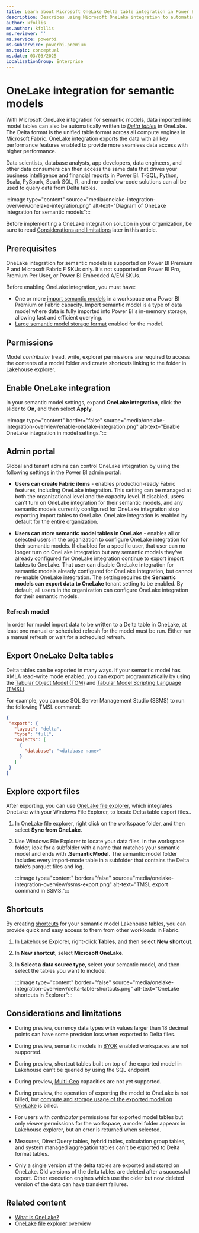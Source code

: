 ```yaml
---
title: Learn about Microsoft OneLake Delta table integration in Power BI and Microsoft Fabric
description: Describes using Microsoft OneLake integration to automatically write import data into Delta tables.
author: kfollis
ms.author: kfollis
ms.reviewer: ''
ms.service: powerbi
ms.subservice: powerbi-premium
ms.topic: conceptual
ms.date: 03/03/2025
LocalizationGroup: Enterprise
---
```

# OneLake integration for semantic models

With Microsoft OneLake integration for semantic models, data imported into model tables can also be automatically written to [*Delta tables*](/azure/databricks/introduction/delta-comparison) in OneLake. The Delta format is the unified table format across all compute engines in Microsoft Fabric. OneLake integration exports the data with all key performance features enabled to provide more seamless data access with higher performance.

Data scientists, database analysts, app developers, data engineers, and other data consumers can then access the same data that drives your business intelligence and financial reports in Power BI. T-SQL, Python, Scala, PySpark, Spark SQL, R, and no-code/low-code solutions can all be used to query data from  Delta tables.

:::image type="content" source="media/onelake-integration-overview/onelake-integration.png" alt-text="Diagram of OneLake integration for semantic models":::

Before implementing a OneLake integration solution in your organization, be sure to read [Considerations and limitations](#considerations-and-limitations) later in this article.

## Prerequisites

OneLake integration for semantic models is supported on Power BI Premium P and Microsoft Fabric F SKUs only. It's not supported on Power BI Pro, Premium Per User, or Power BI Embedded A/EM SKUs.

Before enabling OneLake integration, you must have:

- One or more [import semantic models](/fabric/get-started/direct-lake-overview#comparison-to-other-storage-modes) in a workspace on a Power BI Premium or Fabric capacity. Import semantic model is a type of data model where data is fully imported into Power BI's in-memory storage, allowing fast and efficient querying.
- [Large semantic model storage format](service-premium-large-models.md) enabled for the model.

## Permissions

Model *contributor* (read, write, explore) permissions are required to access the contents of a model folder and create shortcuts linking to the folder in Lakehouse explorer.

## Enable OneLake integration

In your semantic model settings, expand **OneLake integration**, click the slider to **On**, and then select **Apply**.

:::image type="content" border="false" source="media/onelake-integration-overview/enable-onelake-integration.png" alt-text="Enable OneLake integration in model settings.":::

## Admin portal

Global and tenant admins can control OneLake integration by using the following settings in the Power BI admin portal: 

* **Users can create Fabric items** - enables production-ready Fabric features, including OneLake integration. This setting can be managed at both the organizational level and the capacity level. If disabled, users can't turn on OneLake integration for their semantic models, and any semantic models currently configured for OneLake integration stop exporting import tables to OneLake. OneLake integration is enabled by default for the entire organization. 

* **Users can store semantic model tables in OneLake** - enables all or selected users in the organization to configure OneLake integration for their semantic models. If disabled for a specific user, that user can no longer turn on OneLake integration but any semantic models they've already configured for OneLake integration continue to export import tables to OneLake. That user can disable OneLake integration for semantic models already configured for OneLake integration, but cannot re-enable OneLake integration. The setting requires the **Semantic models can export data to OneLake** tenant setting to be enabled. By default, all users in the organization can configure OneLake integration for their semantic models. 


### Refresh model

In order for model import data to be written to a Delta table in OneLake, at least one manual or scheduled refresh for the model must be run. Either run a manual refresh or wait for a scheduled refresh.

## Export OneLake Delta tables

Delta tables can be exported in many ways. If your semantic model has XMLA read-write mode enabled, you can export programmatically by using the [Tabular Object Model (TOM)](/analysis-services/tom/introduction-to-the-tabular-object-model-tom-in-analysis-services-amo?view=power-bi-premium-current&preserve-view=true) and [Tabular Model Scripting Language (TMSL)](/analysis-services/tmsl/tabular-model-scripting-language-tmsl-reference?view=power-bi-premium-current&preserve-view=true).

For example, you can use SQL Server Management Studio (SSMS) to run the following TMSL command:

```json
{  
 "export": {  
   "layout": "delta",
   "type": "full",  
   "objects": [  
     {  
       "database": "<database name>"  
     }  
   ]  
 }  
}

```

## Explore export files

After exporting, you can use [OneLake file explorer](https://go.microsoft.com/fwlink/?linkid=2235671), which integrates OneLake with your Windows File Explorer, to locate Delta table export files..

1. In OneLake file explorer, right click on the workspace folder, and then select **Sync from OneLake**.

1. Use Windows File Explorer to locate your data files. In the workspace folder, look for a subfolder with a name that matches your semantic model and ends with **.SemanticModel**. The semantic model folder includes every import-mode table in a subfolder that contains the Delta table’s parquet files and log.

    :::image type="content" border="false" source="media/onelake-integration-overview/ssms-export.png" alt-text="TMSL export command in SSMS.":::

## Shortcuts

By creating [shortcuts](/fabric/onelake/onelake-shortcuts) for your semantic model Lakehouse tables, you can provide quick and easy access to them from other workloads in Fabric.

1. In Lakehouse Explorer, right-click **Tables**, and then select **New shortcut**.

1. In **New shortcut**, select **Microsoft OneLake**.  

1. In **Select a data source type**, select your semantic model, and then select the tables you want to include.

    :::image type="content" border="false" source="media/onelake-integration-overview/delta-table-shortcuts.png" alt-text="OneLake shortcuts in Explorer":::

## Considerations and limitations

- During preview, currency data types with values larger than 18 decimal points can have some precision loss when exported to Delta files.

- During preview, semantic models in [BYOK](service-encryption-byok.md) enabled workspaces are not supported.

- During preview, shortcut tables built on top of the exported model in Lakehouse can't be queried by using the SQL endpoint.

- During preview, [Multi-Geo](/fabric/admin/service-admin-premium-multi-geo) capacities are not yet supported.

- During preview, the operation of exporting the model to OneLake is not billed, but [compute and storage usage of the exported model on OneLake](/fabric/onelake/onelake-consumption) is billed.
 
- For users with *contributor* permissions for exported model tables but only *viewer* permissions for the workspace, a model folder appears in Lakehouse explorer, but an error is returned when selected.

- Measures, DirectQuery tables, hybrid tables, calculation group tables, and system managed aggregation tables can't be exported to Delta format tables.

- Only a single version of the delta tables are exported and stored on OneLake. Old versions of the delta tables are deleted after a successful export. Other execution engines which use the older but now deleted version of the data can have transient failures.

## Related content

- [What is OneLake?](/fabric/onelake/onelake-overview)  
- [OneLake file explorer overview](/fabric/onelake/onelake-file-explorer)  
